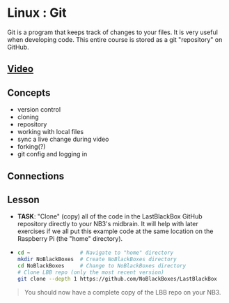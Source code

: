 # Linux : Git
Git is a program that keeps track of changes to your files. It is very useful when developing code. This entire course is stored as a git "repository" on GitHub.

## [Video](https://vimeo.com/1036825331)

## Concepts
- version control
- cloning
- repository
- working with local files
- sync a live change during video
- forking(?)
- git config and logging in

## Connections

## Lesson

- **TASK**: "Clone" (copy) all of the code in the LastBlackBox GitHub repository directly to your NB3's midbrain. It will help with later exercises if we all put this example code at the same location on the Raspberry Pi (the "home" directory).

- ```bash
  cd ~                # Navigate to "home" directory
  mkdir NoBlackBoxes  # Create NoBlackBoxes directory
  cd NoBlackBoxes     # Change to NoBlackBoxes directory  
  # Clone LBB repo (only the most recent version)
  git clone --depth 1 https://github.com/NoBlackBoxes/LastBlackBox
  ```

> You should now have a complete copy of the LBB repo on your NB3.